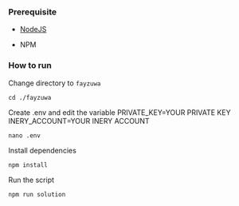 ### Prerequisite

- [NodeJS](https://nodejs.org/en/)

- NPM



### How to run

Change directory to ```fayzuwa```

```shell
cd ./fayzuwa
```

Create .env and edit the variable
PRIVATE_KEY=YOUR PRIVATE KEY
INERY_ACCOUNT=YOUR INERY ACCOUNT

```shell
nano .env
```

Install dependencies

```shell
npm install
```

Run the script

```
npm run solution
```
